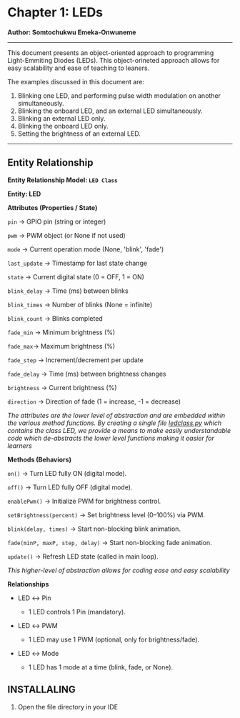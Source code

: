 # Chapter 1: LEDs

**Author: Somtochukwu Emeka-Onwuneme**

---

This document presents an object-oriented approach to programming Light-Emmiting Diodes (LEDs). This object-orineted approach allows for easy scalability and ease of teaching to leaners. 

The examples discussed in this document are:

1. Blinking one LED, and performing pulse width modulation on another simultaneously.
2. Blinking the onboard LED, and an external LED simultaneously. 
3. Blinking an external LED only.
4. Blinking the onboard LED only. 
5. Setting the brightness of an external LED.

--- 

## Entity Relationship 

**Entity Relationship Model: ```LED Class```**

**Entity: LED**

**Attributes (Properties / State)**

```pin``` → GPIO pin (string or integer)

```pwm``` → PWM object (or None if not used)

```mode``` → Current operation mode (None, 'blink', 'fade')

```last_update``` → Timestamp for last state change

```state``` → Current digital state (0 = OFF, 1 = ON)

```blink_delay``` → Time (ms) between blinks

```blink_times``` → Number of blinks (None = infinite)

```blink_count``` → Blinks completed

```fade_min``` → Minimum brightness (%)

```fade_max```→ Maximum brightness (%)

```fade_step``` → Increment/decrement per update

```fade_delay``` → Time (ms) between brightness changes

```brightness``` → Current brightness (%)

```direction``` → Direction of fade (1 = increase, -1 = decrease)

*The attributes are the lower level of abstraction and are embedded within the various method functions. By creating a single file [ledclass.py](C:\Users\DELL\Documents\blink\Libraries\ledclass.py) which contains the class LED, we provide a means to make easily understandable code which de-abstracts the lower level functions making it easier for learners*

**Methods (Behaviors)**

```on()``` → Turn LED fully ON (digital mode).

```off()``` → Turn LED fully OFF (digital mode).

```enablePwm()``` → Initialize PWM for brightness control.

```setBrightness(percent)``` → Set brightness level (0–100%) via PWM.

```blink(delay, times)``` → Start non-blocking blink animation.

```fade(minP, maxP, step, delay)``` → Start non-blocking fade animation.

```update()``` → Refresh LED state (called in main loop).

*This higher-level of abstraction allows for coding ease and easy scalability*

**Relationships**

- LED ↔ Pin
    - 1 LED controls 1 Pin (mandatory).

- LED ↔ PWM
    - 1 LED may use 1 PWM (optional, only for brightness/fade).

- LED ↔ Mode
    - 1 LED has 1 mode at a time (blink, fade, or None).

## INSTALLALING  

1. Open the file directory in your IDE